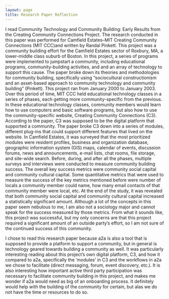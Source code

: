 ```yaml
---
layout: page
title: Research Paper Reflection
---
```


I read Community Technology and Community Building: Early Results from the Creating Community Connections Project. The research conducted in this paper was performed for Camfield Estates–MIT Creating Community Connections (MIT CCC)and written by Randal Pinkett. This project was a community building effort for the Camfield Estates sector of Roxbury, MA, a lower-middle class suburb of Boston. In this project, a series of programs were implemented to jumpstart a community, including educational programs, community-building activities, and and an array of technology to support this cause. The paper broke down its theories and methodologies for community building, specifically using “sociocultural constructionism and an asset-based approach to community technology and community building” (Pinkett). This project ran from January 2000 to January 2003. Over this period of time, MIT CCC held educational technology classes in a series of phases, each getting more community-specific from the previous. In these educational technology classes, community members would learn how to use computers and basic software programs, but also how to use the community-specific website, Creating Community Connections (C3). According to the paper, C3 was supposed to be the digital platform that supported a community. The paper broke C3 down into a series of modules, different plug-ins that could support different features that lived on the website. In Camfield Estates, it was surveyed that the most prioritized modules were resident profiles, business and organization database, geographic information system (GIS) maps, calendar of events, discussion forums, news and announcements, e-mail lists, chat rooms, file storage, and site-wide search. Before, during, and after all the phases, multiple surveys and interviews were conducted to measure community building success. The overall key success metrics were community social capital and community cultural capital. Some quantitative metrics that were used to measure the success of the key metrics mentioned before were number of locals a community member could name, how many email contacts of that community member were local, etc. At the end of the study, it was revealed that both community social capital and community cultural capital increased a statistically significant amount. Although a lot of the concepts in this paper seem nebulous to me, I am also not a sociology major and cannot speak for the success measured by those metrics. From what it sounds like, this project was successful, but my only concerns are that this project required a significant amount of an outside party’s effort, so I am not sure of the continued success of this community. 

I chose to read this research paper because a2a is also a tool that is supposed to provide a platform to support a community, but in general is technology geared towards building a community as well. It was particularly interesting reading about this project’s own digital platform, C3, and how it compared to a2a, specifically the ‘modules’ in C3 and the workflows in a2a we chose to facilitate (direct messaging, forum, event discovery, etc.). It is also interesting how important active third party participation was necessary to facilitate community building in this project, and makes me wonder if a2a would need as big of an onboarding process. It definitely would help with the building of the community for certain, but alas we do not have the time or resources to do so.  
